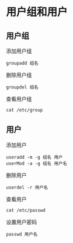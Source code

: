 # 用户组和用户

## 用户组

添加用户组

```
groupadd 组名
```

删除用户组

```
groupdel 组名
```

查看用户组

```
cat /etc/group
```



## 用户

添加用户

```
useradd -m -g 组名 用户
userMod -a -g 组名 用户名
```

删除用户

```
userdel -r 用户名
```

查看用户

```
cat /etc/passwd
```

设置用户密码

```
passwd 用户名
```









